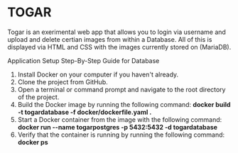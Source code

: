 # TOGAR
Togar is an exerimental web app that allows you to login via username and upload and delete certian images from within a Database. All of this is displayed via HTML and CSS with the images currently stored on (MariaDB). 

Application Setup
Step-By-Step Guide for Database
1.	Install Docker on your computer if you haven't already.
2.	Clone the project from GitHub.
3.	Open a terminal or command prompt and navigate to the root directory of the project.
4.	Build the Docker image by running the following command: **docker build -t togardatabase -f docker/dockerfile.yaml .**
5.	Start a Docker container from the image with the following command: **docker run --name togarpostgres -p 5432:5432 -d togardatabase**
6.	Verify that the container is running by running the following command: **docker ps**
